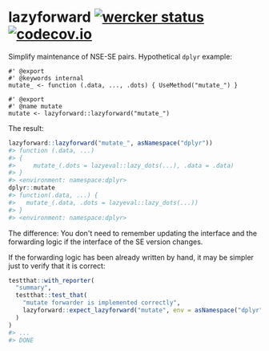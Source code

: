 <!-- README.md is generated from README.Rmd. Please edit that file -->
lazyforward [![wercker status](https://app.wercker.com/status/36c110c0cc966dfb16c8a5ed88c0c62c/s/master "wercker status")](https://app.wercker.com/project/bykey/36c110c0cc966dfb16c8a5ed88c0c62c) [![codecov.io](https://codecov.io/github/user/repo/coverage.svg?branch=master)](https://codecov.io/github/user/repo?branch=master)
=====================================================================================================================================================================================================================================================================================================================================

Simplify maintenance of NSE-SE pairs. Hypothetical `dplyr` example:

    #' @export
    #' @keywords internal
    mutate_ <- function (.data, ..., .dots) { UseMethod("mutate_") }

    #' @export
    #' @name mutate
    mutate <- lazyforward::lazyforward("mutate_")

The result:

``` r
lazyforward::lazyforward("mutate_", asNamespace("dplyr"))
#> function (.data, ...) 
#> {
#>     mutate_(.dots = lazyeval::lazy_dots(...), .data = .data)
#> }
#> <environment: namespace:dplyr>
dplyr::mutate
#> function(.data, ...) {
#>   mutate_(.data, .dots = lazyeval::lazy_dots(...))
#> }
#> <environment: namespace:dplyr>
```

The difference: You don't need to remember updating the interface and the forwarding logic if the interface of the SE version changes.

If the forwarding logic has been already written by hand, it may be simpler just to verify that it is correct:

``` r
testthat::with_reporter(
  "summary",
  testthat::test_that(
    "mutate forwarder is implemented correctly",
    lazyforward::expect_lazyforward("mutate", env = asNamespace("dplyr"))
  )
)
#> ...
#> DONE
```
